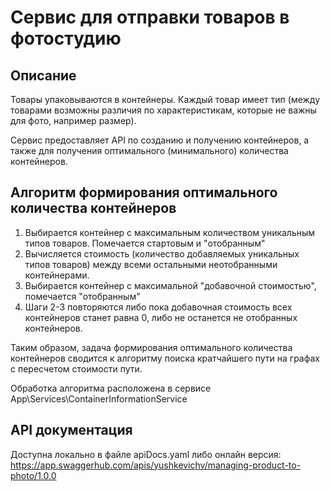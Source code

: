# Сервис для отправки товаров в фотостудию
## Описание
Товары упаковываются в контейнеры. 
Каждый товар имеет тип (между товарами возможны различия по характеристикам, которые не важны для фото, например размер).

Сервис предоставляет API по созданию и получению контейнеров, а также для получения оптимального (минимального) количества контейнеров. 

## Алгоритм формирования оптимального количества контейнеров
1. Выбирается контейнер с максимальным количеством уникальным типов товаров. Помечается стартовым и "отобранным"
2. Вычисляется стоимость (количество добавляемых уникальных типов товаров) между всеми остальными неотобранными контейнерами.
3. Выбирается контейнер с максимальной "добавочной стоимостью", помечается "отобранным"
4. Шаги 2-3 повторяются либо пока добавочная стоимость всех контейнеров станет равна 0, либо не останется не отобранных контейнеров.

Таким образом, задача формирования оптимального количества контейнеров сводится к алгоритму поиска кратчайшего пути на графах с пересчетом стоимости пути. 

Обработка алгоритма расположена в сервисе App\Services\ContainerInformationService

## API документация 
Доступна локально в файле apiDocs.yaml либо онлайн версия: https://app.swaggerhub.com/apis/yushkevichv/managing-product-to-photo/1.0.0 
